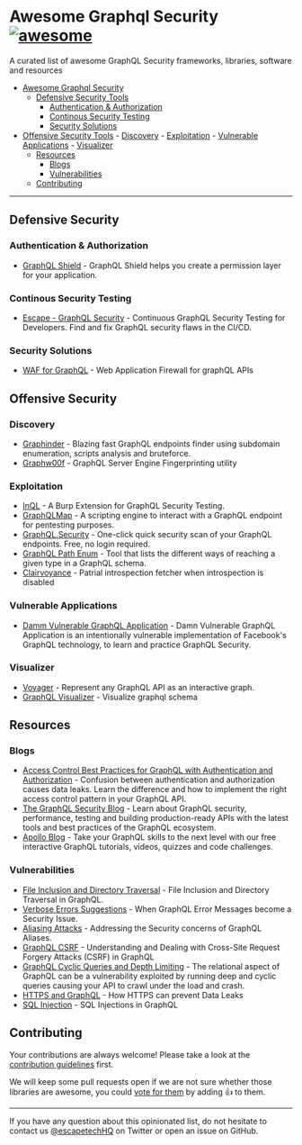 <!--lint disable awesome-list-item awesome-toc-->

# Awesome Graphql Security [![awesome](https://awesome.re/badge-flat2.svg)](https://awesome.re)

A curated list of awesome GraphQL Security frameworks, libraries, software and resources

- [Awesome Graphql Security](#awesome-graphql-security)
  - [Defensive Security Tools](#defensive-security)
      - [Authentication & Authorization](#authentication-&-authorization)
      - [Continous Security Testing](#continous-security-testing)
      - [Security Solutions](#security-solutions)
- [Offensive Security Tools](#offensive-security)
      - [Discovery](#discovery)
      - [Exploitation](#exploitation)
      - [Vulnerable Applications](#vulnerable-applications)
      - [Visualizer](#visualizer)
  - [Resources](#resources)
      - [Blogs](#blogs)
      - [Vulnerabilities](#vulnerabilities)
  - [Contributing](#contributing)

---
## Defensive Security

### Authentication & Authorization

- [GraphQL Shield](https://github.com/maticzav/graphql-shield) - GraphQL Shield helps you create a permission layer for your application. 

### Continous Security Testing

- [Escape - GraphQL Security](https://escape.tech) - Continuous GraphQL Security Testing for Developers. Find and fix GraphQL security flaws in the CI/CD.

### Security Solutions

- [WAF for GraphQL](https://lab.wallarm.com/api-security-solution/) - Web Application Firewall for graphQL APIs

## Offensive Security

### Discovery

- [Graphinder](https://github.com/Escape-Technologies/graphinder) - Blazing fast GraphQL endpoints finder using subdomain enumeration, scripts analysis and bruteforce.
- [Graphw00f](https://github.com/dolevf/graphw00f) - GraphQL Server Engine Fingerprinting utility

### Exploitation

- [InQL](https://github.com/doyensec/inql) - A Burp Extension for GraphQL Security Testing.
- [GraphQLMap](https://github.com/swisskyrepo/GraphQLmap) - A scripting engine to interact with a GraphQL endpoint for pentesting purposes.
- [GraphQL.Security](https://graphql.security) - One-click quick security scan of your GraphQL endpoints. Free, no login required.
- [GraphQL Path Enum](https://gitlab.com/dee-see/graphql-path-enum) - Tool that lists the different ways of reaching a given type in a GraphQL schema.
- [Clairvoyance](https://github.com/nikitastupin/clairvoyance) - Patrial introspection fetcher when introspection is disabled

### Vulnerable Applications
- [Damm Vulnerable GraphQL Application](https://github.com/dolevf/Damn-Vulnerable-GraphQL-Application) - Damn Vulnerable GraphQL Application is an intentionally vulnerable implementation of Facebook's GraphQL technology, to learn and practice GraphQL Security. 

### Visualizer

- [Voyager](https://github.com/IvanGoncharov/graphql-voyager) - Represent any GraphQL API as an interactive graph.
- [GraphQL Visualizer](https://www.graphqlvisualizer.com) - Visualize graphql schema

## Resources

### Blogs

- [Access Control Best Practices for GraphQL with Authentication and Authorization](https://blog.escape.tech/authentication-authorization-access-control/) - Confusion between authentication and authorization causes data leaks. Learn the difference and how to implement the right access control pattern in your GraphQL API.
- [The GraphQL Security Blog](https://blog.escape.tech/9-graphql-security-best-practices/) - Learn about GraphQL security, performance, testing and building production-ready APIs with the latest tools and best practices of the GraphQL ecosystem.
- [Apollo Blog](https://www.apollographql.com/blog/graphql/security/9-ways-to-secure-your-graphql-api-security-checklist/) - Take your GraphQL skills to the next level with our free interactive GraphQL tutorials, videos, quizzes and code challenges.

### Vulnerabilities

- [File Inclusion and Directory Traversal](https://blog.escape.tech/file-inclusion-directory-traversal-graphql/) - File Inclusion and Directory Traversal in GraphQL.
- [Verbose Errors Suggestions](https://blog.escape.tech/graphql-verbose-error-suggestions/) - When GraphQL Error Messages become a Security Issue.
- [Aliasing Attacks](https://blog.escape.tech/graphql-batch-attacks-cause-dos/) - Addressing the Security concerns of GraphQL Aliases.
- [GraphQL CSRF](https://blog.escape.tech/understanding-and-dealing-with-cross-site-request-forgery-attacks/) - Understanding and Dealing with Cross-Site Request Forgery Attacks (CSRF) in GraphQL
- [GraphQL Cyclic Queries and Depth Limiting](https://blog.escape.tech/cyclic-queries-and-depth-limit/) - The relational aspect of GraphQL can be a vulnerability exploited by running deep and cyclic queries causing your API to crawl under the load and crash.
- [HTTPS and GraphQL](https://blog.escape.tech/prevent-data-leaks-with-https/) - How HTTPS can prevent Data Leaks
- [SQL Injection](https://blog.escape.tech/sql-injection-in-graphql/) - SQL Injections in GraphQL

## Contributing

Your contributions are always welcome! Please take a look at the [contribution guidelines](https://github.com/Escape-Technologies/awesome-graphql-security/blob/main/CONTRIBUTING.md) first.

We will keep some pull requests open if we are not sure whether those libraries are awesome, you could [vote for them](https://github.com/Escape-Technologies/awesome-graphql-security/pulls) by adding :+1: to them.

---

If you have any question about this opinionated list, do not hesitate to contact us [@escapetechHQ](https://twitter.com/escapetechHQ) on Twitter or open an issue on GitHub.

